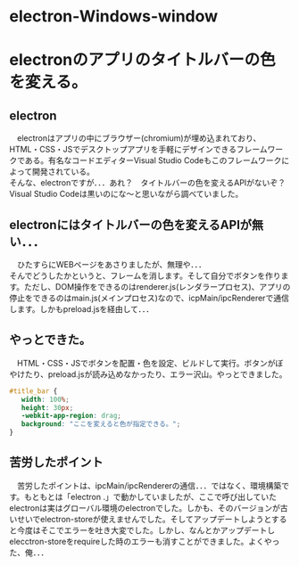 # electron-Windows-window
# electronのアプリのタイトルバーの色を変える。

## electron
　electronはアプリの中にブラウザー(chromium)が埋め込まれており、HTML・CSS・JSでデスクトップアプリを手軽にデザインできるフレームワークである。有名なコードエディターVisual Studio Codeもこのフレームワークによって開発されている。<br>
 そんな、electronですが．．．あれ？　タイトルバーの色を変えるAPIがないぞ？　Visual Studio Codeは黒いのにな～と思いながら調べていました。
 
## electronにはタイトルバーの色を変えるAPIが無い．．．
　ひたすらにWEBページをあさりましたが、無理や．．．<br>
 そんでどうしたかというと、フレームを消します。そして自分でボタンを作ります。ただし、DOM操作をできるのはrenderer.js(レンダラープロセス)、アプリの停止をできるのはmain.js(メインプロセス)なので、icpMain/ipcRendererで通信します。しかもpreload.jsを経由して．．．
 
## やっとできた。
　HTML・CSS・JSでボタンを配置・色を設定、ビルドして実行。ボタンがぼやけたり、preload.jsが読み込めなかったり、エラー沢山。やっとできました。
 ```css
#title_bar {
    width: 100%;
    height: 30px;
    -webkit-app-region: drag;
    background: "ここを変えると色が指定できる。";
}
```
 
## 苦労したポイント
　苦労したポイントは、ipcMain/ipcRendererの通信．．．ではなく、環境構築です。もともとは「electron .」で動かしていましたが、ここで呼び出していたelectronは実はグローバル環境のelectronでした。しかも、そのバージョンが古いせいでelectron-storeが使えませんでした。そしてアップデートしようとすると今度はそこでエラーを吐き大変でした。しかし、なんとかアップデートしelecctron-storeをrequireした時のエラーも消すことができました。よくやった、俺．．．
